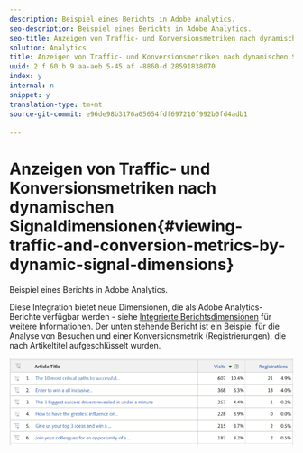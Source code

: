 ```yaml
---
description: Beispiel eines Berichts in Adobe Analytics.
seo-description: Beispiel eines Berichts in Adobe Analytics.
seo-title: Anzeigen von Traffic- und Konversionsmetriken nach dynamischen Signaldimensionen
solution: Analytics
title: Anzeigen von Traffic- und Konversionsmetriken nach dynamischen Signaldimensionen
uuid: 2 f 60 b 9 aa-aeb 5-45 af -8860-d 28591838070
index: y
internal: n
snippet: y
translation-type: tm+mt
source-git-commit: e96de98b3176a05654fdf697210f992b0fd4adb1

---
```



# Anzeigen von Traffic- und Konversionsmetriken nach dynamischen Signaldimensionen{#viewing-traffic-and-conversion-metrics-by-dynamic-signal-dimensions}

Beispiel eines Berichts in Adobe Analytics.

Diese Integration bietet neue Dimensionen, die als Adobe Analytics-Berichte verfügbar werden - siehe [Integrierte Berichtsdimensionen](../../dynamic-signal-for-analytics/dynamic-signal-use-integration/dynamic-signal-reporting-dimensions.md#concept-19c4c9a55d7747698701e771541144be) für weitere Informationen. Der unten stehende Bericht ist ein Beispiel für die Analyse von Besuchen und einer Konversionsmetrik (Registrierungen), die nach Artikeltitel aufgeschlüsselt wurden.

![](assets/examplereport.png)

